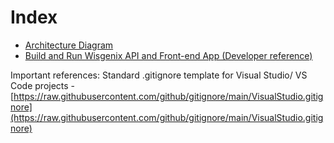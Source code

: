 # Index
- <a target="_blank" href=".docs/arch-diagram.md">Architecture Diagram</a>
- <a target="_blank" href=".docs/build-and-run.md">Build and Run Wisgenix API and Front-end App (Developer reference)</a>

Important references:
Standard .gitignore template for Visual Studio/ VS Code projects - [﻿https://raw.githubusercontent.com/github/gitignore/main/VisualStudio.gitignore](https://raw.githubusercontent.com/github/gitignore/main/VisualStudio.gitignore) 
